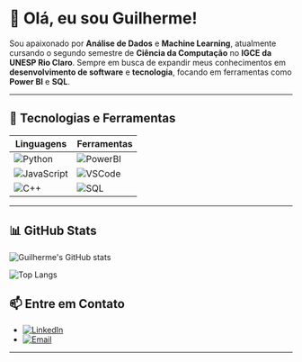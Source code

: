 # 👋 Olá, eu sou Guilherme!

Sou apaixonado por **Análise de Dados** e **Machine Learning**, atualmente cursando o segundo semestre de **Ciência da Computação** no **IGCE da UNESP Rio Claro**. Sempre em busca de expandir meus conhecimentos em **desenvolvimento de software** e **tecnologia**, focando em ferramentas como **Power BI** e **SQL**.

---

## 🚀 Tecnologias e Ferramentas

| **Linguagens**                   | **Ferramentas**                  | 
|----------------------------------|----------------------------------|
| ![Python](https://img.shields.io/badge/-Python-333?style=flat&logo=python) | ![PowerBI](https://img.shields.io/badge/-PowerBI-F2C811?style=flat&logo=Power-BI) |
| ![JavaScript](https://img.shields.io/badge/-JavaScript-F7DF1E?style=flat&logo=javascript&logoColor=black) | ![VSCode](https://img.shields.io/badge/-VSCode-007ACC?style=flat&logo=visual-studio-code) | 
| ![C++](https://img.shields.io/badge/-C++-00599C?style=flat&logo=c%2B%2B&logoColor=white) | ![SQL](https://img.shields.io/badge/-SQL-4479A1?style=flat&logo=mysql&logoColor=white) | 

---

## 📊 GitHub Stats

 ![Guilherme's GitHub stats](https://github-readme-stats.vercel.app/api?username=guilhermehaze&theme=transparent&bg_color=000&border_color=30A3DC&show_icons=true&icon_color=30A3DC&title_color=E94D5F&text_color=FFF)

![Top Langs](https://github-readme-stats-git-masterrstaa-rickstaa.vercel.app/api/top-langs/?username=guilhermehaze&bg_color=000&border_color=30A3DC&title_color=E94D5F&text_color=FFF)

## 📫 Entre em Contato

- [![LinkedIn](https://img.shields.io/badge/-LinkedIn-0A66C2?style=flat&logo=Linkedin&logoColor=white)](https://www.linkedin.com/in/guilherme-araujo-miranda/)
- [![Email](https://img.shields.io/badge/-Email-EA4335?style=flat&logo=Gmail&logoColor=white)](mailto:guilhermearaujomiranda89@gmail.com)

---









